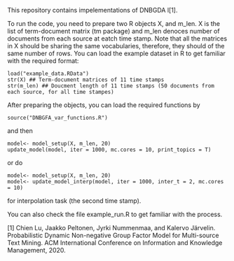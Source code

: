 This repository contains impelementations of DNBGDA l[1].

To run the code, you need to prepare two R objects X, and m_len. X is the list of term-document matrix (tm package) and m_len denoces number of documents from each source at eatch time stamp. Note that all the matrices in X should be sharing the same vocabularies, therefore, they should of the same number of rows. You can load the example dataset in R to get familiar with the required format:

```
load("example_data.RData")
str(X) ## Term-document matrices of 11 time stamps
str(m_len) ## Doucment length of 11 time stamps (50 documents from each source, for all time stampes)
```

After preparing the objects, you can load the required functions by

```
source("DNBGFA_var_functions.R")
```

and then

```
model<- model_setup(X, m_len, 20)
update_model(model, iter = 1000, mc.cores = 10, print_topics = T)
```

or do

```
model<- model_setup(X, m_len, 20)
model<- update_model_interp(model, iter = 1000, inter_t = 2, mc.cores = 10)
```

for interpolation task (the second time stamp).

You can also check the file example_run.R to get familiar with the process.

[1] Chien Lu, Jaakko Peltonen, Jyrki Nummenmaa, and Kalervo Järvelin. Probabilistic Dynamic Non-negative Group Factor Model for Multi-source Text Mining. ACM International Conference on Information and Knowledge Management, 2020.
